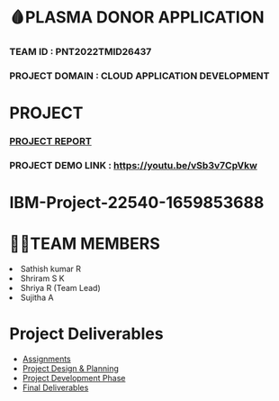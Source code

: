 # 🩸PLASMA DONOR APPLICATION

### TEAM ID : PNT2022TMID26437

### PROJECT DOMAIN : CLOUD APPLICATION DEVELOPMENT

# PROJECT
### [PROJECT REPORT](https://github.com/IBM-EPBL/IBM-Project-22540-1659853688/tree/main/Final%20Deliverables/Project%20Report)
### PROJECT DEMO LINK : https://youtu.be/vSb3v7CpVkw

# IBM-Project-22540-1659853688


<h1>🧑‍💻TEAM MEMBERS </h1>
<li> Sathish kumar R</li> 
<li> Shriram S K</li>
<li> Shriya R (Team Lead)</li>
<li> Sujitha A</li>


# Project Deliverables
* [Assignments](https://github.com/IBM-EPBL/IBM-Project-22540-1659853688/tree/main/Assessment)
* [Project Design & Planning](https://github.com/IBM-EPBL/IBM-Project-22540-1659853688/tree/main/Pre-Development)
* [Project Development Phase](https://github.com/IBM-EPBL/IBM-Project-22540-1659853688/tree/main/Project%20Development%20Phase)
* [Final Deliverables](https://github.com/IBM-EPBL/IBM-Project-22540-1659853688/tree/main/Final%20Deliverables)



